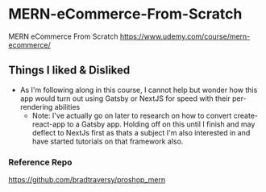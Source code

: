 # MERN-eCommerce-From-Scratch

MERN eCommerce From Scratch https://www.udemy.com/course/mern-ecommerce/

## Things I liked & Disliked

- As I'm following along in this course, I cannot help but wonder how this app would turn out using Gatsby or NextJS for speed with their per-rendering abilities
  - Note: I've actually go on later to research on how to convert create-react-app to a Gatsby app. Holding off on this until I finish and may deflect to NextJs first as thats a subject I'm also interested in and have started tutorials on that framework also.

### Reference Repo

https://github.com/bradtraversy/proshop_mern
